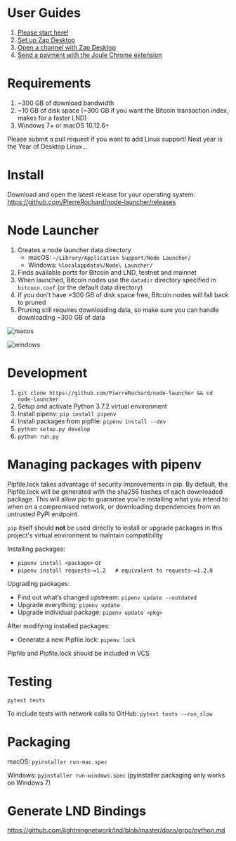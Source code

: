 # User Guides

1. [Please start here!](https://medium.com/@pierre_rochard/windows-macos-lightning-network-284bd5034340)
2. [Set up Zap Desktop](https://medium.com/@pierre_rochard/easy-lightning-with-node-launcher-zap-488133edfbd)
3. [Open a channel with Zap Desktop](https://medium.com/@pierre_rochard/send-a-lightning-payment-with-zap-desktop-17b74b65b9b8)
4. [Send a payment with the Joule Chrome extension](https://medium.com/@pierre_rochard/bitcoin-lightning-joule-chrome-extension-ac149bb05cb9)

# Requirements
1. ~300 GB of download bandwidth
2. ~10 GB of disk space (~300 GB if you want the Bitcoin transaction index, makes for a faster LND)
3. Windows 7+ or macOS 10.12.6+

Please submit a pull request if you want to add Linux support! Next year is the Year of Desktop Linux...


# Install 

Download and open the latest release for your operating system: 
https://github.com/PierreRochard/node-launcher/releases

# Node Launcher

1. Creates a node launcher data directory 
    * macOS: `~/Library/Application Support/Node Launcher/`
    * Windows: `%localappdata%/Node\ Launcher/`
2. Finds available ports for Bitcoin and LND, testnet and mainnet
3. When launched, Bitcoin nodes use the `datadir` directory specified in `bitcoin.conf` (or the default data directory)
4. If you don't have >300 GB of disk space free, Bitcoin nodes will fall back to pruned
5. Pruning still requires downloading data, so make sure you can handle downloading ~300 GB of data

![macos](https://raw.githubusercontent.com/PierreRochard/node-launcher/master/macos.png)

![windows](https://raw.githubusercontent.com/PierreRochard/node-launcher/master/windows.png)

# Development

1. `git clone https://github.com/PierreRochard/node-launcher && cd node-launcher`
2. Setup and activate Python 3.7.2 virtual environment
3. Install pipenv: `pip install pipenv`
4. Install packages from pipfile: `pipenv install --dev`
5. `python setup.py develop`
6. `python run.py`

# Managing packages with pipenv

Pipfile.lock takes advantage of security improvements in pip. By default, the Pipfile.lock will be generated with the sha256 hashes of each downloaded package. This will allow pip to guarantee you’re installing what you intend to when on a compromised network, or downloading dependencies from an untrusted PyPI endpoint.


`pip` itself should **not** be used directly to install or upgrade packages in this project's virtual environment to maintain compatibility

Installing packages:
* `pipenv install <package>`
or
* `pipenv install requests~=1.2   # equivalent to requests~=1.2.0`

Upgrading packages:
* Find out what’s changed upstream: `pipenv update --outdated`
* Upgrade everything: `pipenv update`
* Upgrade individual package: `pipenv update <pkg>`

After modifying installed packages:
* Generate a new Pipfile.lock: `pipenv lock`

Pipfile and Pipfile.lock should be included in VCS

# Testing

`pytest tests`

To include tests with network calls to GitHub:
`pytest tests --run_slow`


# Packaging

macOS: `pyinstaller run-mac.spec`

Windows: `pyinstaller run-windows.spec` (pyinstaller packaging only works on Windows 7)


# Generate LND Bindings

https://github.com/lightningnetwork/lnd/blob/master/docs/grpc/python.md
